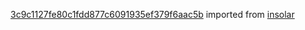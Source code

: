 [3c9c1127fe80c1fdd877c6091935ef379f6aac5b](https://github.com/insolar/insolar/commit/3c9c1127fe80c1fdd877c6091935ef379f6aac5b) imported from [insolar](https://github.com/insolar/insolar)
